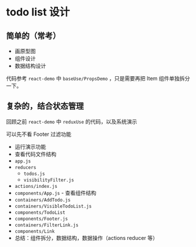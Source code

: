 # todo list 设计

## 简单的（常考）

- 画原型图
- 组件设计
- 数据结构设计

代码参考 `react-demo` 中 `baseUse/PropsDemo` ，只是需要再把 Item 组件单独拆分一下。

## 复杂的，结合状态管理

回顾之前 `react-demo` 中 `reduxUse` 的代码，以及系统演示

可以先不看 Footer 过滤功能

- 运行演示功能
- 查看代码文件结构
- `app.js`
- `reducers`
    - `todos.js`
    - `visibilityFilter.js`
- `actions/index.js`
- `components/App.js` - 查看组件结构
- `containers/AddTodo.js`
- `containers/VisibleTodoList.js`
- `components/TodoList`
- `components/Footer.js`
- `containers/FilterLink.js`
- `components/Link`
- 总结：组件拆分，数据结构，数据操作（actions reducer 等）
